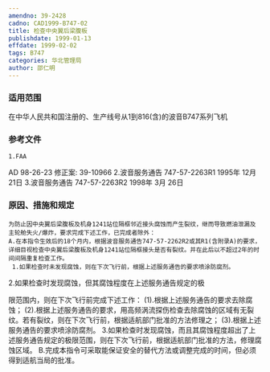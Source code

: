 ```yaml
---
amendno: 39-2428
cadno: CAD1999-B747-02
title: 检查中央翼后梁腹板
publishdate: 1999-01-13
effdate: 1999-02-02
tags: B747
categories: 华北管理局
author: 邵仁明
---
```


### 适用范围 
在中华人民共和国注册的、生产线号从1到816(含)的波音B747系列飞机

### 参考文件
    1.FAA 
AD 98-26-23 修正案: 39-10966 
    2.波音服务通告 747-57-2263R1 1995年 12月 21日
    3.波音服务通告 747-57-2263R2 1998年 3月 26日


### 原因、措施和规定 
    为防止因中央翼后梁腹板及机身1241站位隔框邻近接头腐蚀而产生裂纹，继而导致燃油泄漏及主轮舱失火/爆炸，要求完成下述工作，已完成者除外： 
    A.在本指令生效后的18个月内，根据波音服务通告747-57-2262R2或其R1(含附录A)的要求，详细目视检查中央翼后梁腹板及机身1241站位隔框接头是否有裂纹。并在此后以不超过2年的时间间隔重复检查工作。 
     1.如果检查时未发现腐蚀，则在下次飞行前，根据上述服务通告的要求喷涂防腐剂。 
2.如果检查时发现腐蚀，但其腐蚀程度在上述服务通告规定的极
  
限范围内，则在下次飞行前完成下述工作： 
(1).根据上述服务通告的要求去除腐蚀； 
     (2).根据上述服务通告的要求，用高频涡流探伤检查去除腐蚀的区域有无裂纹。若有裂纹，则在下次飞行前，根据适航部门批准的方法修理之； 
(3).根据上述服务通告的要求喷涂防腐剂。 
     3.如果检查时发现腐蚀，而且其腐蚀程度超出了上述服务通告规定的极限范围，则在下次飞行前，根据适航部门批准的方法，修理腐蚀区域。 
    B.完成本指令可采取能保证安全的替代方法或调整完成的时间，但必须得到适航当局的批准。
